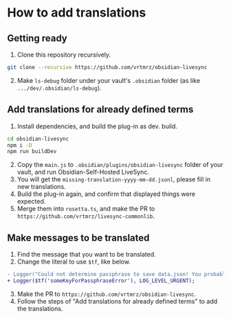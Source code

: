 # How to add translations

## Getting ready

1. Clone this repository recursively.
```sh
git clone --recursive https://github.com/vrtmrz/obsidian-livesync
```
2. Make `ls-debug` folder under your vault's `.obsidian` folder (as like `.../dev/.obsidian/ls-debug`).

## Add translations for already defined terms

1. Install dependencies, and build the plug-in as dev. build.
```sh
cd obsidian-livesync
npm i -D
npm run buildDev
```

2. Copy the `main.js` to `.obsidian/plugins/obsidian-livesync` folder of your vault, and run Obsidian-Self-Hosted LiveSync.
3. You will get the `missing-translation-yyyy-mm-dd.jsonl`, please fill in new translations.
4. Build the plug-in again, and confirm that displayed things were expected.
5. Merge them into `rosetta.ts`, and make the PR to `https://github.com/vrtmrz/livesync-commonlib`.

## Make messages to be translated

1. Find the message that you want to be translated.
2. Change the literal to use `$tf`, like below.
```diff
- Logger("Could not determine passphrase to save data.json! You probably make the configuration sure again!", LOG_LEVEL_URGENT);
+ Logger($tf('someKeyForPassphraseError'), LOG_LEVEL_URGENT);
```
3. Make the PR to `https://github.com/vrtmrz/obsidian-livesync`.
4. Follow the steps of "Add translations for already defined terms" to add the translations.